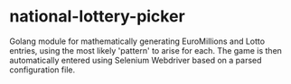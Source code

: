 # national-lottery-picker
Golang module for mathematically generating EuroMillions and Lotto entries, using the most likely 'pattern' to arise for each. The game is then automatically entered using Selenium Webdriver based on a parsed configuration file.
